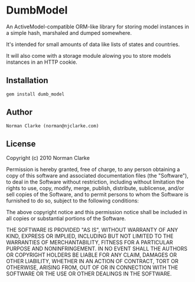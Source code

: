 # DumbModel

An ActiveModel-compatible ORM-like library for storing model instances in a
simple hash, marshaled and dumped somewhere.

It's intended for small amounts of data like lists of states and countries.

It will also come with a storage module alowing you to store models instances
in an HTTP cookie.

## Installation

    gem install dumb_model

## Author

    Norman Clarke (norman@njclarke.com)

## License

Copyright (c) 2010 Norman Clarke

Permission is hereby granted, free of charge, to any person obtaining a copy of
this software and associated documentation files (the "Software"), to deal in
the Software without restriction, including without limitation the rights to
use, copy, modify, merge, publish, distribute, sublicense, and/or sell copies of
the Software, and to permit persons to whom the Software is furnished to do so,
subject to the following conditions:

The above copyright notice and this permission notice shall be included in all
copies or substantial portions of the Software.

THE SOFTWARE IS PROVIDED "AS IS", WITHOUT WARRANTY OF ANY KIND, EXPRESS OR
IMPLIED, INCLUDING BUT NOT LIMITED TO THE WARRANTIES OF MERCHANTABILITY, FITNESS
FOR A PARTICULAR PURPOSE AND NONINFRINGEMENT. IN NO EVENT SHALL THE AUTHORS OR
COPYRIGHT HOLDERS BE LIABLE FOR ANY CLAIM, DAMAGES OR OTHER LIABILITY, WHETHER
IN AN ACTION OF CONTRACT, TORT OR OTHERWISE, ARISING FROM, OUT OF OR IN
CONNECTION WITH THE SOFTWARE OR THE USE OR OTHER DEALINGS IN THE SOFTWARE.
